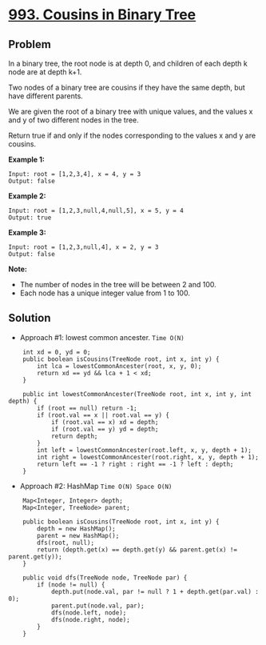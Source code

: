 # <a href='https://leetcode.com/problems/cousins-in-binary-tree/'>993. Cousins in Binary Tree</a>

## Problem
In a binary tree, the root node is at depth 0, and children of each depth k node are at depth k+1.

Two nodes of a binary tree are cousins if they have the same depth, but have different parents.

We are given the root of a binary tree with unique values, and the values x and y of two different nodes in the tree.

Return true if and only if the nodes corresponding to the values x and y are cousins.

<strong>Example 1:</strong>
```
Input: root = [1,2,3,4], x = 4, y = 3
Output: false
```
<strong>Example 2:</strong>
```
Input: root = [1,2,3,null,4,null,5], x = 5, y = 4
Output: true
```
<strong>Example 3:</strong>
```
Input: root = [1,2,3,null,4], x = 2, y = 3
Output: false
```

<strong>Note:</strong>
- The number of nodes in the tree will be between 2 and 100.
- Each node has a unique integer value from 1 to 100.

## Solution
- Approach #1: lowest common ancester. ```Time O(N)```
```
    int xd = 0, yd = 0;
    public boolean isCousins(TreeNode root, int x, int y) {
        int lca = lowestCommonAncester(root, x, y, 0);
        return xd == yd && lca + 1 < xd;
    }
    
    public int lowestCommonAncester(TreeNode root, int x, int y, int depth) {
        if (root == null) return -1;
        if (root.val == x || root.val == y) { 
            if (root.val == x) xd = depth;
            if (root.val == y) yd = depth;
            return depth;
        }
        int left = lowestCommonAncester(root.left, x, y, depth + 1);
        int right = lowestCommonAncester(root.right, x, y, depth + 1);
        return left == -1 ? right : right == -1 ? left : depth;
    }
```

- Approach #2: HashMap ```Time O(N) Space O(N)```
```
    Map<Integer, Integer> depth;
    Map<Integer, TreeNode> parent;

    public boolean isCousins(TreeNode root, int x, int y) {
        depth = new HashMap();
        parent = new HashMap();
        dfs(root, null);
        return (depth.get(x) == depth.get(y) && parent.get(x) != parent.get(y));
    }

    public void dfs(TreeNode node, TreeNode par) {
        if (node != null) {
            depth.put(node.val, par != null ? 1 + depth.get(par.val) : 0);
            parent.put(node.val, par);
            dfs(node.left, node);
            dfs(node.right, node);
        }
    }
```
